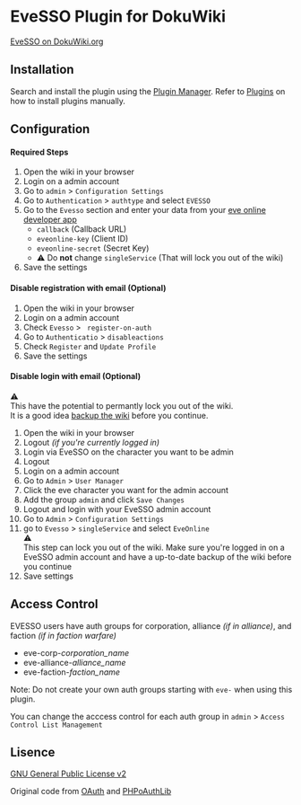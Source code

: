 # EveSSO Plugin for DokuWiki

[EveSSO on DokuWiki.org](https://www.dokuwiki.org/plugin:evesso)

## Installation

Search and install the plugin using the [Plugin Manager](https://www.dokuwiki.org/plugin:plugin). Refer to [Plugins](https://www.dokuwiki.org/plugins) on how to install plugins manually.

## Configuration

#### Required Steps
1. Open the wiki in your browser
1. Login on a admin account
1. Go to `admin` > `Configuration Settings`
1. Go to `Authentication` > `authtype` and select `EVESSO`
1. Go to the `Evesso` section and enter your data from your [eve online developer app](https://developers.eveonline.com/applications)
    * `callback` (Callback URL)
    * `eveonline-key` (Client ID)
    * `eveonline-secret` (Secret Key)    
    * :warning: Do **not** change `singleService` (That will lock you out of the wiki)
1. Save the settings

#### Disable registration with email (Optional)

1. Open the wiki in your browser
1. Login on a admin account
1. Check `Evesso` > ` register-on-auth`
1. Go to `Authenticatio` > `disableactions`
1. Check `Register` and `Update Profile`
1. Save the settings

#### Disable login with email (Optional)

:warning:  
This have the potential to permantly lock you out of the wiki.  
It is a good idea [backup the wiki](https://www.dokuwiki.org/faq:backup) before you continue. 

1. Open the wiki in your browser
1. Logout *(if you're currently logged in)*
1. Login via EveSSO on the character you want to be admin
1. Logout
1. Login on a admin account
1. Go to `Admin` > `User Manager`
1. Click the eve character you want for the admin account
1. Add the group `admin` and click `Save Changes`
1. Logout and login with your EveSSO admin account
1. Go to `Admin` > `Configuration Settings`
1. go to `Evesso` > `singleService` and select `EveOnline`  
:warning:  
This step can lock you out of the wiki. Make sure you're logged in on a EveSSO admin account and have a up-to-date backup of the wiki before you continue
1. Save settings 

## Access Control

EVESSO users have auth groups for corporation, alliance *(if in alliance)*, and faction *(if in faction warfare)*
* eve-corp-*corporation_name*
* eve-alliance-*alliance_name*
* eve-faction-*faction_name*

Note: Do not create your own auth groups starting with `eve-` when using this plugin.

You can change the acccess control for each auth group in `admin` > `Access Control List Management`

## Lisence
[GNU General Public License v2](https://www.gnu.org/licenses/old-licenses/gpl-2.0.html)

Original code from [OAuth](https://github.com/cosmocode/dokuwiki-plugin-oauth) and [PHPoAuthLib](https://github.com/Lusitanian/PHPoAuthLib)
